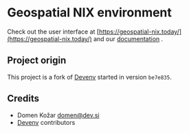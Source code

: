 # Geospatial NIX environment

Check out the user interface at
[https://geospatial-nix.today/](https://geospatial-nix.today/) and our
[documentation](https://imincik.github.io/geospatial-nix.env/) .


## Project origin

This project is a fork of [Devenv](https://devenv.sh/) started in version
`be7e835`.


## Credits

* Domen Kožar <domen@dev.si>
* [Devenv](https://devenv.sh/) contributors
